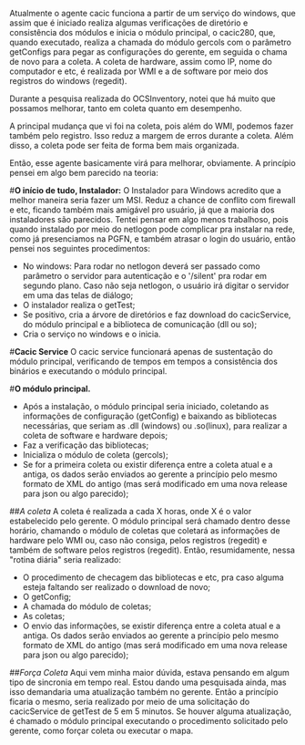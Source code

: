   Atualmente o agente cacic funciona a partir de um serviço do windows, que assim que é iniciado realiza algumas verificações de diretório e consistência dos módulos e inicia o módulo principal, o cacic280, que, quando executado, realiza a chamada do módulo gercols com o parâmetro getConfigs para pegar as configurações do gerente, em seguida o chama de novo para a coleta. A coleta de hardware, assim como IP, nome do computador e etc, é realizada por WMI e a de software por meio dos registros do windows (regedit).

  Durante a pesquisa realizada do OCSInventory, notei que há muito que possamos melhorar, tanto em coleta quanto em desempenho.

  A principal mudança que vi foi na coleta, pois além do WMI, podemos fazer também pelo registro. Isso reduz a margem de erros durante a coleta. Além disso, a coleta pode ser feita de forma bem mais organizada.

  Então, esse agente basicamente virá para melhorar, obviamente. A princípio pensei em algo bem parecido na teoria:

#**O início de tudo, Instalador:**
  O Instalador para Windows acredito que a melhor maneira seria fazer um MSI. Reduz a chance de conflito com firewall e etc, ficando também mais amigável pro usuário, já que a maioria dos instaladores são parecidos.
Tentei pensar em algo menos trabalhoso, pois quando instalado por meio do netlogon pode complicar pra instalar na rede, como já presenciamos na PGFN, e também atrasar o login do usuário, então pensei nos seguintes procedimentos:
  * No windows: Para rodar no netlogon deverá ser passado como parâmetro o servidor para autenticação e o '/silent' pra rodar em segundo plano. Caso não seja netlogon, o usuário irá digitar o servidor em uma das telas de diálogo;
  * O instalador realiza o getTest;
  * Se positivo, cria a árvore de diretórios e faz download do cacicService, do módulo principal e a biblioteca de comunicação (dll ou so);
  * Cria o serviço no windows e o inicia.

#**Cacic Service**
  O cacic service funcionará apenas de sustentação do módulo principal, verificando de tempos em tempos a consistência dos binários e executando o módulo principal.

#**O módulo principal.**
  * Após a instalação, o módulo principal seria iniciado, coletando as informações de configuração (getConfig) e baixando as bibliotecas necessárias, que seriam as .dll (windows) ou .so(linux), para realizar a coleta de software e hardware depois;
  * Faz a verificação das bibliotecas;
  * Inicializa o módulo de coleta (gercols);
  * Se for a primeira coleta ou existir diferença entre a coleta atual e a antiga, os dados serão enviados ao gerente a princípio pelo mesmo formato de XML do antigo (mas será modificado em uma nova release para json ou algo parecido);

##*A coleta*
  A coleta é realizada a cada X horas, onde X é o valor estabelecido pelo gerente. O módulo principal será chamado dentro desse horário, chamando o módulo de coletas que coletará as informações de hardware pelo WMI ou, caso não consiga, pelos registros (regedit) e também de software pelos registros (regedit).
  Então, resumidamente, nessa "rotina diária" seria realizado:

  * O procedimento de checagem das bibliotecas e etc, pra caso alguma esteja faltando ser realizado o download de novo;
  * O getConfig;
  * A chamada do módulo de coletas;
  * As coletas;
  * O envio das informações, se existir diferença entre a coleta atual e a antiga. Os dados serão enviados ao gerente a princípio pelo mesmo formato de XML do antigo (mas será modificado em uma nova release para json ou algo parecido);

##*Força Coleta*
  Aqui vem minha maior dúvida, estava pensando em algum tipo de sincronia em tempo real. Estou dando uma pesquisada ainda, mas isso demandaria uma atualização também no gerente. Então a princípio ficaria o mesmo, seria realizado por meio de uma solicitação do cacicService de getTest de 5 em 5 minutos. Se houver alguma atualização, é chamado o módulo principal executando o procedimento solicitado pelo gerente, como forçar coleta ou executar o mapa.
